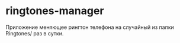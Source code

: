 # ringtones-manager

Приложение меняющее рингтон телефона на случайный из папки Ringtones/ раз в сутки.